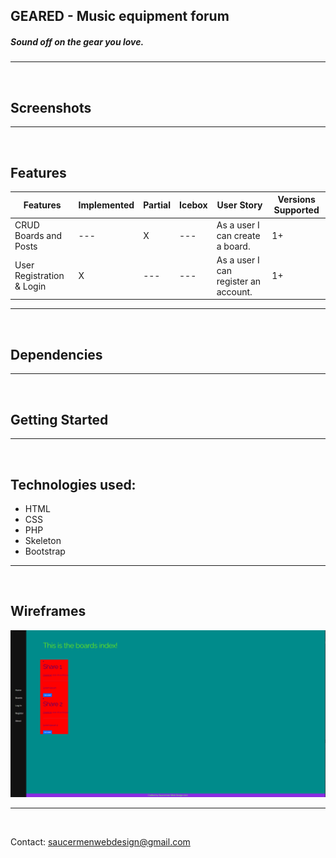## GEARED - Music equipment forum
##### Sound off on the gear you love.
<hr />
<br />

## Screenshots
<hr />
<br />

## Features
|Features|Implemented|Partial|Icebox|User Story|Versions Supported|
|--------|-------|-----------|--------------------|----------|------------------|
|CRUD Boards and Posts| --- | X | --- | As a user I can create a board. | 1+ |
|User Registration & Login| X | --- | --- | As a user I can register an account. | 1+ |
<hr />
<br />

## Dependencies
<hr />
<br />

## Getting Started
<hr />
<br />

## Technologies used:
 * HTML 
 * CSS
 * PHP
 * Skeleton
 * Bootstrap
<hr />
<br />

## Wireframes
![Wireframe](/Assets/images/basic-boards-in-dev.png)
<hr />
<br />

Contact: saucermenwebdesign@gmail.com
